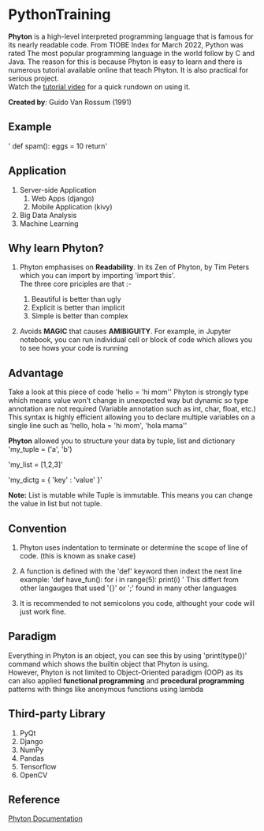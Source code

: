 # PythonTraining 

**Phyton** is a high-level interpreted programming language that is famous for its nearly readable code. From TIOBE Index for March 2022, Python was rated The most popular programming language in the world follow by C and Java. The reason for this is because Phyton is easy to learn and there is numerous tutorial available online that teach Phyton. It is also practical for serious project. <br>
Watch the [tutorial video](docs/TUTORIAL.md) for a quick rundown on using it.

**Created by**: Guido Van Rossum (1991)

## Example

' def spam():
    eggs = 10
    return'

## Application

1. Server-side Application
    1. Web Apps (django)
    2. Mobile Application (kivy)
2. Big Data Analysis
3. Machine Learning

## Why learn Phyton?

1. Phyton emphasises on **Readability**. In its Zen of Phyton, by Tim Peters which you can import by importing 'import this'. <br> The three core priciples are that :-
    1. Beautiful is better than ugly
    2. Explicit is better than implicit
    3. Simple is better than complex

2. Avoids **MAGIC** that causes **AMIBIGUITY**. For example, in Jupyter notebook, you can run individual cell or block of code which allows you to see hows your code is running

## Advantage

Take a look at this piece of code 'hello = 'hi mom''
Phyton is strongly type which means value won't change in unexpected way but dynamic so type annotation are not required (Variable annotation such as int, char, float, etc.) <br>
This syntax is highly efficient allowing you to declare multiple variables on a single line such as 'hello, hola = 'hi mom', 'hola mama''

**Phyton** allowed you to structure your data by tuple, list and dictionary
'my_tuple = ('a', 'b')

'my_list = [1,2,3]'

'my_dictg = {
    'key' : 'value'
}'

**Note:** List is mutable while Tuple is immutable. This means you can change the value in list but not tuple.

## Convention

1. Phyton uses indentation to terminate or determine the scope of line of code. (this is known as snake case)

2. A function is defined with the 'def' keyword then indext the next line 
example: 
'def have_fun():
    for i in range(5):
        print(i)
'
This differt from other langauges that used '{}' or ';' found in many other languages

3. It is recommended to not semicolons you code, althought your code will just work fine.

## Paradigm

Everything in Phyton is an object, you can see this by using 'print(type())' command which shows the builtin object that Phyton is using. <br>
However, Phyton is not limited to Object-Oriented paradigm (OOP) as its can also applied **functional programming** and **procedural programming** <br>
patterns with things like anonymous functions using lambda

## Third-party Library

1. PyQt
2. Django
3. NumPy
4. Pandas
5. Tensorflow
6. OpenCV

## Reference

[Phyton Documentation](https://docs.python.org/3/)
